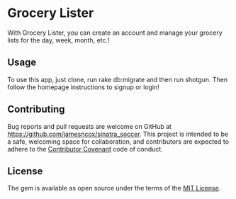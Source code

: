 # Grocery Lister

With Grocery Lister, you can create an account and manage your grocery lists for the day, week, month, etc.!

## Usage

To use this app, just clone, run rake db:migrate and then run shotgun. Then follow the homepage instructions to signup or login! 

## Contributing

Bug reports and pull requests are welcome on GitHub at https://github.com/jamesncox/sinatra_soccer. This project is intended to be a safe, welcoming space for collaboration, and contributors are expected to adhere to the [Contributor Covenant](contributor-covenant.org) code of conduct.


## License

The gem is available as open source under the terms of the [MIT License](http://opensource.org/licenses/MIT).

